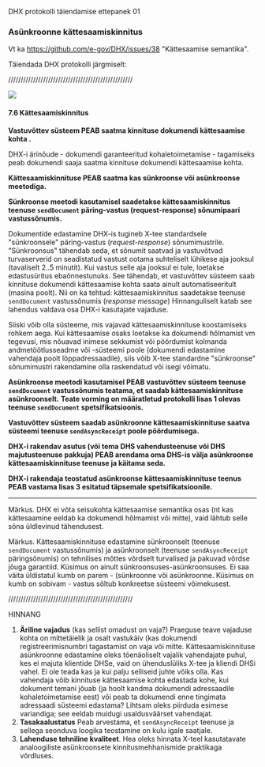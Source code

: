 DHX protokolli täiendamise ettepanek 01

### Asünkroonne kättesaamiskinnitus

Vt ka https://github.com/e-gov/DHX/issues/38 "Kättesaamise semantika".

Täiendada DHX protokolli järgmiselt:

//////////////////////////////////////////////////

![](../img/DHX-SendAsyncReceipt.PNG)

#### 7.6 Kättesaamiskinnitus
__Vastuvõttev süsteem PEAB saatma kinnituse dokumendi kättesaamise kohta .__

DHX-i ärinõude - dokumendi garanteeritud kohaletoimetamise - tagamiseks peab dokumendi saaja saatma kinnituse dokumendi kättesaamise kohta. 

__Kättesaamiskinnituse PEAB saatma kas sünkroonse või asünkroonse meetodiga.__

__Sünkroonse meetodi kasutamisel saadetakse kättesaamiskinnitus teenuse `sendDocument` päring-vastus (request-response) sõnumipaari vastussõnumis.__

Dokumentide edastamine DHX-is tugineb X-tee standardsele "sünkroonsele" päring-vastus (_request-response_) sõnumimustrile. "Sünkroonsus" tähendab seda, et sõnumit saatvad ja vastuvõtvad turvaserverid on seadistatud vastust ootama suhteliselt lühikese aja jooksul (tavaliselt 2..5 minutit). Kui vastus selle aja jooksul ei tule, loetakse edastusüritus ebaõnnestunuks. See tähendab, et vastuvõttev süsteem saab kinnituse dokumendi kättesaamise kohta saata ainult automatiseeritult (masina poolt). Nii on ka tehtud: kättesaamiskinnitus saadetakse teenuse `sendDocument` vastussõnumis (_response message_) Hinnanguliselt katab see lahendus valdava osa DHX-i kasutajate vajaduse.

Siiski võib olla süsteeme, mis vajavad kättesaamiskinnituse koostamiseks rohkem aega. Kui kättesaamise osaks loetakse ka dokumendi hõlmamist vm tegevusi, mis nõuavad inimese sekkumist või pöördumist kolmanda andmetöötlusseadme või -süsteemi poole (dokumendi edastamine vahendaja poolt lõppadressaadile), siis võib X-tee standardne "sünkroonse" sõnumimustri rakendamine olla raskendatud või isegi võimatu.

__Asünkroonse meetodi kasutamisel PEAB vastuvõttev süsteem teenuse `sendDocument` vastussõnumis teatama, et saadab kättesaamiskinnituse asünkroonselt.__
__Teate vorming on määratletud protokolli lisas 1 olevas teenuse `sendDocument` spetsifikatsioonis.__

__Vastuvõttev süsteem saadab asünkroonne kättesaamiskinnituse saatva süsteemi teenuse `sendAsyncReceipt` poole pöördumisega.__

__DHX-i rakendav asutus (või tema DHS vahendusteenuse või DHS majutusteenuse pakkuja) PEAB arendama oma DHS-is välja asünkroonse kättesaamiskinnituse teenuse ja käitama seda.__

__DHX-i rakendaja teostatud asünkroonse kättesaamiskinnituse teenus PEAB vastama lisas 3 esitatud täpsemale spetsifikatsioonile.__

----

Märkus. DHX ei võta seisukohta kättesaamise semantika osas (nt kas kättesaamine eeldab ka dokumendi hõlmamist või mitte), vaid lähtub selle sõna üldlevinud tähendusest. 

Märkus. Kättesaamiskinnituse edastamine sünkroonselt (teenuse `sendDocument` vastussõnumis) ja asünkroonselt (teenuse `sendAsyncReceipt` päringsõnumis) on tehnilises mõttes võrdselt turvalised ja pakuvad võrdse jõuga garantiid. Küsimus on ainult sünkroonsuses-asünkroonsuses.  Ei saa väita üldistatul kumb on parem - (sünkroonne või asünkroonne. Küsimus on kumb on sobivam - vastus sõltub konkreetse süsteemi võimekusest.

//////////////////////////////////////////////////


HINNANG

1. __Äriline vajadus__ (kas sellist omadust on vaja?) Praeguse teave vajaduse kohta on mittetäielik ja osalt vastukäiv (kas dokumendi registreerimisnumbri tagastamist on vaja või mitte. Kättesaamiskinnituse asünkroonne edastamine oleks tõenäoliselt vajalik vahendajate puhul, kes ei majuta klientide DHSe, vaid on ühenduslüliks X-tee ja kliendi DHSi vahel. Ei ole teada kas ja kui palju selliseid juhte võiks olla. Kas vahendaja võib kinnituse kättesaamise kohta edastada kohe, kui dokument temani jõuab (ja hoolt kandma dokumendi adressaadile kohaletoimetamise eest) või peab ta dokumendi enne tingimata adressaadi süsteemi edastama? Lihtsam oleks piirduda esimese variandiga; see eeldab muidugi usaldusväärset vahendajat.
2. __Tasakaalustatus__ Peab arvestama, et `sendAsyncReceipt` teenuse ja sellega seonduva loogika teostamine on kulu igale saatjale.
3. __Lahenduse tehniline kvaliteet__. Hea oleks hinnata X-teel kasutatavate analoogiliste asünkroonsete kinnitusmehhanismide praktikaga võrdluses.

